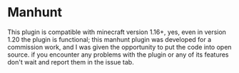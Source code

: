 # Manhunt
This plugin is compatible with minecraft version 1.16+, yes, even in version 1.20 the plugin is functional; this manhunt plugin was developed for a commission work, and I was given the opportunity to put the code into open source.  if you encounter any problems with the plugin or any of its features don't wait and report them in the issue tab.
